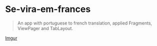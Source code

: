 # Se-vira-em-frances

> An app with portuguese to french translation, applied Fragments, ViewPager and TabLayout.

[Imgur](https://i.imgur.com/w7cjNBl.gifv)
